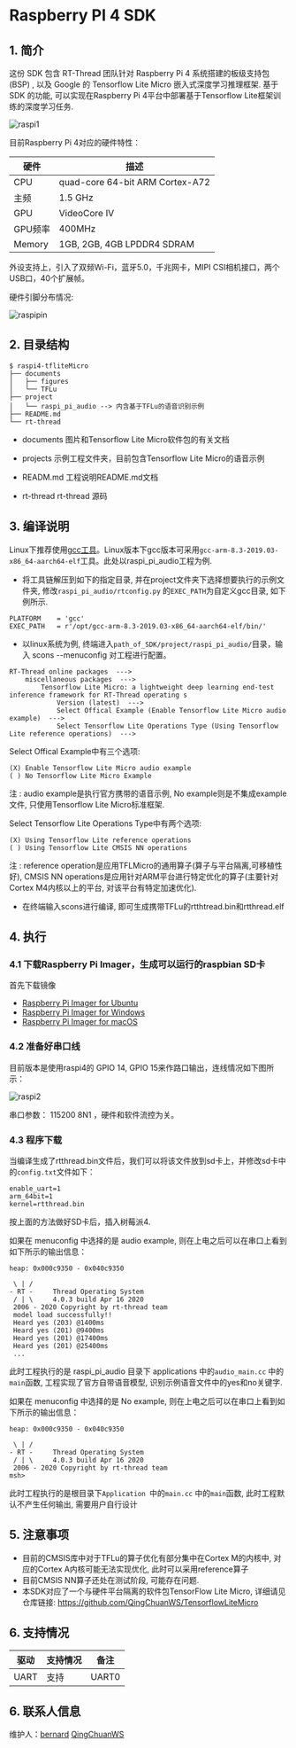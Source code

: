 # Raspberry PI 4 SDK

## 1. 简介

这份 SDK 包含 RT-Thread 团队针对 Raspberry Pi 4 系统搭建的板级支持包(BSP) , 以及 Google 的 Tensorflow Lite Micro 嵌入式深度学习推理框架. 基于 SDK 的功能, 可以实现在Raspberry Pi 4平台中部署基于Tensorflow Lite框架训练的深度学习任务.

![raspi1](documents/figures/raspipi4.png)

目前Raspberry Pi 4对应的硬件特性：

| 硬件    | 描述                            |
| ------- | ------------------------------- |
| CPU     | quad-core 64-bit ARM Cortex-A72 |
| 主频    | 1.5 GHz                         |
| GPU     | VideoCore IV                    |
| GPU频率 | 400MHz                          |
| Memory  | 1GB, 2GB, 4GB LPDDR4 SDRAM      |

外设支持上，引入了双频Wi-Fi，蓝牙5.0，千兆网卡，MIPI CSI相机接口，两个USB口，40个扩展帧。

硬件引脚分布情况:

![raspipin](documents/figures/raspipin.png)

## 2. 目录结构

```
$ raspi4-tfliteMicro
├── documents
│   ├── figures
│   └── TFLu
├── project
│   └── raspi_pi_audio --> 内含基于TFLu的语音识别示例
├── README.md
└── rt-thread
```

- documents
  图片和Tensorflow Lite Micro软件包的有关文档
  
- projects
  示例工程文件夹，目前包含Tensorflow Lite Micro的语音示例
  
- READM.md
  工程说明README.md文档
  
- rt-thread
  rt-thread 源码

## 3. 编译说明

Linux下推荐使用[gcc工具][2]。Linux版本下gcc版本可采用`gcc-arm-8.3-2019.03-x86_64-aarch64-elf`工具。此处以raspi_pi_audio工程为例. 

- 将工具链解压到如下的指定目录, 并在project文件夹下选择想要执行的示例文件夹,  修改`raspi_pi_audio/rtconfig.py` 的`EXEC_PATH`为自定义gcc目录, 如下例所示.

```
PLATFORM    = 'gcc'
EXEC_PATH   = r'/opt/gcc-arm-8.3-2019.03-x86_64-aarch64-elf/bin/'  
```

- 以linux系统为例, 终端进入`path_of_SDK/project/raspi_pi_audio/`目录，输入 scons --menuconfig 对工程进行配置。

```
RT-Thread online packages  --->
	miscellaneous packages  --->
		Tensorflow Lite Micro: a lightweight deep learning end-test inference framework for RT-Thread operating s
			Version (latest)  --->  
			Select Offical Example (Enable Tensorflow Lite Micro audio example)  --->      
            Select Tensorflow Lite Operations Type (Using Tensorflow Lite reference operations)  ---> 
```

Select Offical Example中有三个选项:

```
(X) Enable Tensorflow Lite Micro audio example 
( ) No Tensorflow Lite Micro Example 
```

注 : audio example是执行官方携带的语音示例, No example则是不集成example文件, 只使用Tensorflow Lite Micro标准框架. 

Select Tensorflow Lite Operations Type中有两个选项:

```
(X) Using Tensorflow Lite reference operations
( ) Using Tensorflow Lite CMSIS NN operations 
```

注 : reference operation是应用TFLMicro的通用算子(算子与平台隔离,可移植性好),  CMSIS NN operations是应用针对ARM平台进行特定优化的算子(主要针对Cortex M4内核以上的平台, 对该平台有特定加速优化).

- 在终端输入scons进行编译, 即可生成携带TFLu的rtthtread.bin和rtthread.elf

## 4. 执行

### 4.1 下载**Raspberry Pi Imager**，生成可以运行的raspbian SD卡

首先下载镜像

* [Raspberry Pi Imager for Ubuntu](https://downloads.raspberrypi.org/imager/imager_amd64.deb)
* [Raspberry Pi Imager for Windows](https://downloads.raspberrypi.org/imager/imager.exe)
* [Raspberry Pi Imager for macOS](https://downloads.raspberrypi.org/imager/imager.dmg)

### 4.2 准备好串口线

目前版本是使用raspi4的 GPIO 14, GPIO 15来作路口输出，连线情况如下图所示：

![raspi2](documents/figures/raspberrypi-console.png)

串口参数： 115200 8N1 ，硬件和软件流控为关。

### 4.3 程序下载

当编译生成了rtthread.bin文件后，我们可以将该文件放到sd卡上，并修改sd卡中的`config.txt`文件如下：

```
enable_uart=1
arm_64bit=1
kernel=rtthread.bin
```

按上面的方法做好SD卡后，插入树莓派4.

如果在 menuconfig 中选择的是 audio example, 则在上电之后可以在串口上看到如下所示的输出信息：

```text
heap: 0x000c9350 - 0x040c9350

 \ | /
- RT -     Thread Operating System
 / | \     4.0.3 build Apr 16 2020
 2006 - 2020 Copyright by rt-thread team
 model load successfully!!
 Heard yes (203) @1400ms
 Heard yes (201) @9400ms
 Heard yes (201) @17400ms
 Heard yes (201) @25400ms
 ...
```

此时工程执行的是 raspi_pi_audio 目录下 applications 中的`audio_main.cc` 中的`main`函数, 工程实现了官方自带语音模型, 识别示例语音文件中的yes和no关键字. 

如果在 menuconfig 中选择的是 No example, 则在上电之后可以在串口上看到如下所示的输出信息：

```text
heap: 0x000c9350 - 0x040c9350

 \ | /
- RT -     Thread Operating System
 / | \     4.0.3 build Apr 16 2020
 2006 - 2020 Copyright by rt-thread team
msh>
```

此时工程执行的是根目录下`Application `中的`main.cc` 中的`main`函数, 此时工程默认不产生任何输出, 需要用户自行设计

## 5. 注意事项

- 目前的CMSIS库中对于TFLu的算子优化有部分集中在Cortex M的内核中, 对应的Cortex A内核可能无法实现优化, 此时可以采用reference算子
- 目前CMSIS NN算子还处在测试阶段, 可能存在问题. 
- 本SDK对应了一个与硬件平台隔离的软件包TensorFlow Lite Micro, 详细请见仓库链接: https://github.com/QingChuanWS/TensorflowLiteMicro

## 6. 支持情况

| 驱动 | 支持情况  |  备注  |
| ------ | ----  | :------:  |
| UART | 支持 | UART0|

## 6. 联系人信息

维护人：[bernard][5]  [QingChuanWS][7]

[1]: https://www.rt-thread.org/page/download.html
[2]: https://developer.arm.com/tools-and-software/open-source-software/developer-tools/gnu-toolchain/gnu-a/downloads
[3]: https://downloads.raspberrypi.org/raspbian_lite_latest
[4]: https://etcher.io
[5]: https://github.com/BernardXiong
[6]:https://tensorflow.google.cn/lite/microcontrollers
[7]:https://github.com/QingChuanWS/raspi4-tfliteMicro

